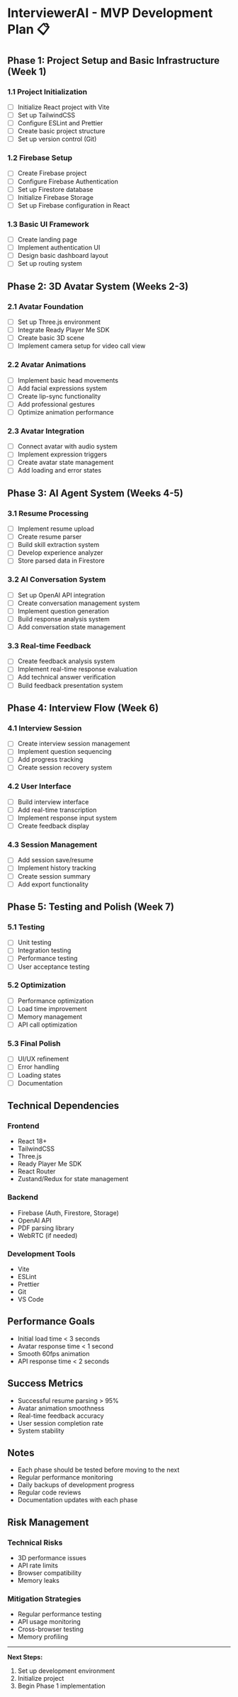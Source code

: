 # InterviewerAI - MVP Development Plan 📋

## Phase 1: Project Setup and Basic Infrastructure (Week 1)

### 1.1 Project Initialization
- [ ] Initialize React project with Vite
- [ ] Set up TailwindCSS
- [ ] Configure ESLint and Prettier
- [ ] Create basic project structure
- [ ] Set up version control (Git)

### 1.2 Firebase Setup
- [ ] Create Firebase project
- [ ] Configure Firebase Authentication
- [ ] Set up Firestore database
- [ ] Initialize Firebase Storage
- [ ] Set up Firebase configuration in React

### 1.3 Basic UI Framework
- [ ] Create landing page
- [ ] Implement authentication UI
- [ ] Design basic dashboard layout
- [ ] Set up routing system

## Phase 2: 3D Avatar System (Weeks 2-3)

### 2.1 Avatar Foundation
- [ ] Set up Three.js environment
- [ ] Integrate Ready Player Me SDK
- [ ] Create basic 3D scene
- [ ] Implement camera setup for video call view

### 2.2 Avatar Animations
- [ ] Implement basic head movements
- [ ] Add facial expressions system
- [ ] Create lip-sync functionality
- [ ] Add professional gestures
- [ ] Optimize animation performance

### 2.3 Avatar Integration
- [ ] Connect avatar with audio system
- [ ] Implement expression triggers
- [ ] Create avatar state management
- [ ] Add loading and error states

## Phase 3: AI Agent System (Weeks 4-5)

### 3.1 Resume Processing
- [ ] Implement resume upload
- [ ] Create resume parser
- [ ] Build skill extraction system
- [ ] Develop experience analyzer
- [ ] Store parsed data in Firestore

### 3.2 AI Conversation System
- [ ] Set up OpenAI API integration
- [ ] Create conversation management system
- [ ] Implement question generation
- [ ] Build response analysis system
- [ ] Add conversation state management

### 3.3 Real-time Feedback
- [ ] Create feedback analysis system
- [ ] Implement real-time response evaluation
- [ ] Add technical answer verification
- [ ] Build feedback presentation system

## Phase 4: Interview Flow (Week 6)

### 4.1 Interview Session
- [ ] Create interview session management
- [ ] Implement question sequencing
- [ ] Add progress tracking
- [ ] Create session recovery system

### 4.2 User Interface
- [ ] Build interview interface
- [ ] Add real-time transcription
- [ ] Implement response input system
- [ ] Create feedback display

### 4.3 Session Management
- [ ] Add session save/resume
- [ ] Implement history tracking
- [ ] Create session summary
- [ ] Add export functionality

## Phase 5: Testing and Polish (Week 7)

### 5.1 Testing
- [ ] Unit testing
- [ ] Integration testing
- [ ] Performance testing
- [ ] User acceptance testing

### 5.2 Optimization
- [ ] Performance optimization
- [ ] Load time improvement
- [ ] Memory management
- [ ] API call optimization

### 5.3 Final Polish
- [ ] UI/UX refinement
- [ ] Error handling
- [ ] Loading states
- [ ] Documentation

## Technical Dependencies

### Frontend
- React 18+
- TailwindCSS
- Three.js
- Ready Player Me SDK
- React Router
- Zustand/Redux for state management

### Backend
- Firebase (Auth, Firestore, Storage)
- OpenAI API
- PDF parsing library
- WebRTC (if needed)

### Development Tools
- Vite
- ESLint
- Prettier
- Git
- VS Code

## Performance Goals

- Initial load time < 3 seconds
- Avatar response time < 1 second
- Smooth 60fps animation
- API response time < 2 seconds

## Success Metrics

- Successful resume parsing > 95%
- Avatar animation smoothness
- Real-time feedback accuracy
- User session completion rate
- System stability

## Notes

- Each phase should be tested before moving to the next
- Regular performance monitoring
- Daily backups of development progress
- Regular code reviews
- Documentation updates with each phase

## Risk Management

### Technical Risks
- 3D performance issues
- API rate limits
- Browser compatibility
- Memory leaks

### Mitigation Strategies
- Regular performance testing
- API usage monitoring
- Cross-browser testing
- Memory profiling

---

**Next Steps:**
1. Set up development environment
2. Initialize project
3. Begin Phase 1 implementation 